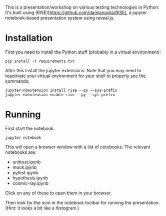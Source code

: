 This is a presentation/workshop on various testing technologies in Python. It's built using (RISE)[https://github.com/damianavila/RISE], a jupyter notebook-based presentation system using reveal.js.

# Installation

First you need to install the Python stuff (probably in a virtual environment):

```
pip install -r requirements.txt
```

After this install the jupyter extensions. Note that you may need to reactivate your virtual environment for your shell to properly see the commands:

```
jupyter-nbextension install rise --py --sys-prefix
jupyter-nbextension enable rise --py --sys-prefix
```

# Running
First start the notebook.

```
jupyter notebook
```

This will open a browser window with a list of notebooks. The relevant notebooks are:

 - unittest.ipynb
 - mock.ipynb
 - pytest.ipynb
 - hypothesis.ipynb
 - cosmic-ray.ipynb

Click on any of these to open them in your browser.

Then look for the icon in the notebook toolbar for running the presentation.
(Hint: it looks a bit like a histogram.)
